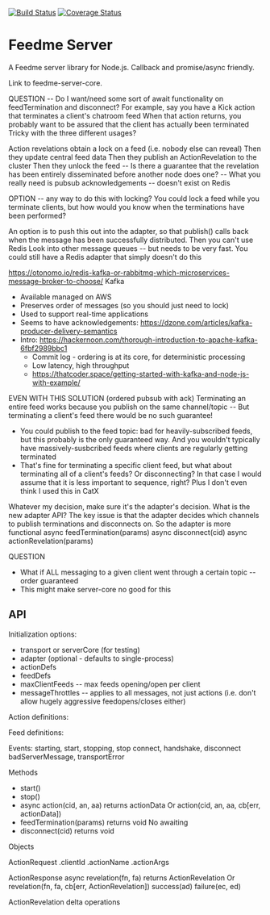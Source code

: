 [![Build Status](https://travis-ci.com/aarong/feedme-server.svg?branch=master)](https://travis-ci.com/aarong/feedme-server)
[![Coverage Status](https://coveralls.io/repos/github/aarong/feedme-server/badge.svg?branch=master)](https://coveralls.io/github/aarong/feedme-server?branch=master)

# Feedme Server

A Feedme server library for Node.js. Callback and promise/async friendly.

Link to feedme-server-core.

QUESTION -- Do I want/need some sort of await functionality on feedTermination
and disconnect? For example, say you have a Kick action that terminates a
client's chatroom feed When that action returns, you probably want to be assured
that the client has actually been terminated Tricky with the three different
usages?

Action revelations obtain a lock on a feed (i.e. nobody else can reveal) Then
they update central feed data Then they publish an ActionRevelation to the
cluster Then they unlock the feed -- Is there a guarantee that the revelation
has been entirely disseminated before another node does one? -- What you really
need is pubsub acknowledgements -- doesn't exist on Redis

OPTION -- any way to do this with locking? You could lock a feed while you
terminate clients, but how would you know when the terminations have been
performed?

An option is to push this out into the adapter, so that publish() calls back
when the message has been successfully distributed. Then you can't use Redis
Look into other message queues -- but needs to be very fast. You could still
have a Redis adapter that simply doesn't do this

https://otonomo.io/redis-kafka-or-rabbitmq-which-microservices-message-broker-to-choose/
Kafka

- Available managed on AWS
- Preserves order of messages (so you should just need to lock)
- Used to support real-time applications
- Seems to have acknowledgements:
  https://dzone.com/articles/kafka-producer-delivery-semantics
- Intro:
  https://hackernoon.com/thorough-introduction-to-apache-kafka-6fbf2989bbc1
  - Commit log - ordering is at its core, for deterministic processing
  - Low latency, high throughput
  - https://thatcoder.space/getting-started-with-kafka-and-node-js-with-example/

EVEN WITH THIS SOLUTION (ordered pubsub with ack) Terminating an entire feed
works because you publish on the same channel/topic -- But terminating a
client's feed there would be no such guarantee!

- You could publish to the feed topic: bad for heavily-subscribed feeds, but
  this probably is the only guaranteed way. And you wouldn't typically have
  massively-susbcribed feeds where clients are regularly getting terminated
- That's fine for terminating a specific client feed, but what about terminating
  all of a client's feeds? Or disconnecting? In that case I would assume that it
  is less important to sequence, right? Plus I don't even think I used this in
  CatX

Whatever my decision, make sure it's the adapter's decision. What is the new
adapter API? The key issue is that the adapter decides which channels to publish
terminations and disconnects on. So the adapter is more functional async
feedTermination(params) async disconnect(cid) async actionRevelation(params)

QUESTION

- What if ALL messaging to a given client went through a certain topic -- order
  guaranteed
- This might make server-core no good for this

## API

Initialization options:

- transport or serverCore (for testing)
- adapter (optional - defaults to single-process)
- actionDefs
- feedDefs
- maxClientFeeds -- max feeds opening/open per client
- messageThrottles -- applies to all messages, not just actions (i.e. don't
  allow hugely aggressive feedopens/closes either)

Action definitions:

Feed definitions:

Events: starting, start, stopping, stop connect, handshake, disconnect
badServerMessage, transportError

Methods

- start()
- stop()
- async action(cid, an, aa) returns actionData Or action(cid, an, aa, cb[err,
  actionData])
- feedTermination(params) returns void No awaiting
- disconnect(cid) returns void

Objects

ActionRequest .clientId .actionName .actionArgs

ActionResponse async revelation(fn, fa) returns ActionRevelation Or
revelation(fn, fa, cb[err, ActionRevelation]) success(ad) failure(ec, ed)

ActionRevelation delta operations
